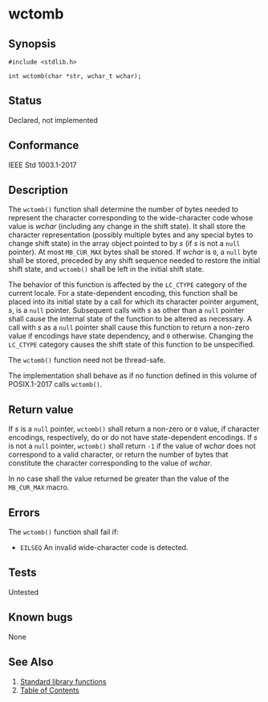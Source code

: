# wctomb

## Synopsis

`#include <stdlib.h>`

`int wctomb(char *str, wchar_t wchar);`

## Status

Declared, not implemented

## Conformance

IEEE Std 1003.1-2017

## Description

The `wctomb()` function shall determine the number of bytes needed to represent the character corresponding to the
wide-character code whose value is _wchar_ (including any change in the shift state). It shall store the character
representation (possibly multiple bytes and any special bytes to change shift state) in the array object pointed to
by _s_ (if _s_ is not a `null` pointer). At most `MB_CUR_MAX` bytes shall be stored. If _wchar_ is `0`, a `null` byte
shall be stored, preceded by any shift sequence needed to restore the initial shift state, and `wctomb()` shall be
left in the initial shift state.

The behavior of this function is affected by the `LC_CTYPE` category of the current locale. For a state-dependent
encoding, this function shall be placed into its initial state by a call for which its character pointer
argument, _s_, is a `null` pointer. Subsequent calls with _s_ as other than a `null` pointer shall cause the internal
state of the function to be altered as necessary. A call with _s_ as a `null` pointer shall cause this function to
return a non-zero value if encodings have state dependency, and `0` otherwise. Changing the `LC_CTYPE` category causes
the shift state of this function to be unspecified.

The `wctomb()` function need not be thread-safe.

The implementation shall behave as if no function defined in this volume of POSIX.1-2017 calls `wctomb()`.

## Return value

If _s_ is a `null` pointer, `wctomb()` shall return a non-zero or `0` value, if character encodings, respectively, do or
do not have state-dependent encodings. If _s_ is not a `null` pointer, `wctomb()` shall return `-1` if the value of
_wchar_ does not correspond to a valid character, or return the number of bytes that constitute the character
corresponding to the value of _wchar_.

In no case shall the value returned be greater than the value of the `MB_CUR_MAX` macro.

## Errors

The `wctomb()` function shall fail if:

* `EILSEQ` An invalid wide-character code is detected.

## Tests

Untested

## Known bugs

None

## See Also

1. [Standard library functions](../README.md)
2. [Table of Contents](../../../README.md)
